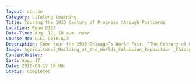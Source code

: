 ```yaml
---
layout: course
Category: Lifelong Learning
Title: Touring the 1933 Century of Progress through Postcards
Location: Room D123
Date-Time: Aug. 17, 10 a.m.-noon
Course-No: LLLI 9030.A13
Description: Come tour the 1933 Chicago’s World Fair, “The Century of Progress,” through an antique postcard collection and memorabilia.
Image: Agricultural_Building_at_the_Worlds_Columbian_Exposition,_Chicago,_Illinois,_circa_1893.jpg
ContentWriter:
Sort: Aug. 17
Date: 2016-08-17 10:00
Status: Completed
---
```

